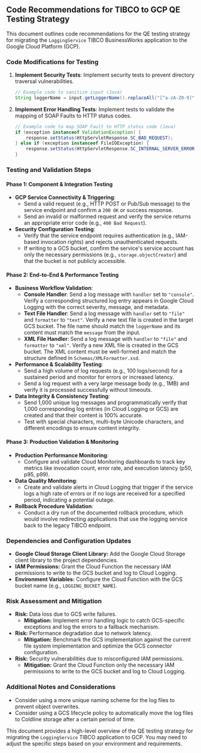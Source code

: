 ## Code Recommendations for TIBCO to GCP QE Testing Strategy

This document outlines code recommendations for the QE testing strategy for migrating the `LoggingService` TIBCO BusinessWorks application to the Google Cloud Platform (GCP).

### Code Modifications for Testing

1.  **Implement Security Tests**: Implement security tests to prevent directory traversal vulnerabilities.

    ```java
    // Example code to sanitize input (Java)
    String loggerName = input.getLoggerName().replaceAll("[^a-zA-Z0-9]", "");
    ```

2.  **Implement Error Handling Tests**: Implement tests to validate the mapping of SOAP Faults to HTTP status codes.

    ```java
    // Example code to map SOAP Fault to HTTP status code (Java)
    if (exception instanceof ValidationException) {
        response.setStatus(HttpServletResponse.SC_BAD_REQUEST);
    } else if (exception instanceof FileIOException) {
        response.setStatus(HttpServletResponse.SC_INTERNAL_SERVER_ERROR);
    }
    ```

### Testing and Validation Steps

#### Phase 1: Component & Integration Testing

*   **GCP Service Connectivity & Triggering**:
    *   Send a valid request (e.g., HTTP POST or Pub/Sub message) to the service endpoint and confirm a `200 OK` or success response.
    *   Send an invalid or malformed request and verify the service returns an appropriate error code (e.g., `400 Bad Request`).
*   **Security Configuration Testing**:
    *   Verify that the service endpoint requires authentication (e.g., IAM-based invocation rights) and rejects unauthenticated requests.
    *   If writing to a GCS bucket, confirm the service's service account has only the necessary permissions (e.g., `storage.objectCreator`) and that the bucket is not publicly accessible.

#### Phase 2: End-to-End & Performance Testing

*   **Business Workflow Validation**:
    *   **Console Handler**: Send a log message with `handler` set to `"console"`. Verify a corresponding structured log entry appears in Google Cloud Logging with the correct severity, message, and metadata.
    *   **Text File Handler**: Send a log message with `handler` set to `"file"` and `formatter` to `"text"`. Verify a new text file is created in the target GCS bucket. The file name should match the `loggerName` and its content must match the `message` from the input.
    *   **XML File Handler**: Send a log message with `handler` to `"file"` and `formatter` to `"xml"`. Verify a new XML file is created in the GCS bucket. The XML content must be well-formed and match the structure defined in `Schemas/XMLFormatter.xsd`.
*   **Performance & Scalability Testing**:
    *   Send a high volume of log requests (e.g., 100 logs/second) for a sustained period and monitor for errors or increased latency.
    *   Send a log request with a very large message body (e.g., 1MB) and verify it is processed successfully without timeouts.
*   **Data Integrity & Consistency Testing**:
    *   Send 1,000 unique log messages and programmatically verify that 1,000 corresponding log entries (in Cloud Logging or GCS) are created and that their content is 100% accurate.
    *   Test with special characters, multi-byte Unicode characters, and different encodings to ensure content integrity.

#### Phase 3: Production Validation & Monitoring

*   **Production Performance Monitoring**:
    *   Configure and validate Cloud Monitoring dashboards to track key metrics like invocation count, error rate, and execution latency (p50, p95, p99).
*   **Data Quality Monitoring**:
    *   Create and validate alerts in Cloud Logging that trigger if the service logs a high rate of errors or if no logs are received for a specified period, indicating a potential outage.
*   **Rollback Procedure Validation**:
    *   Conduct a dry run of the documented rollback procedure, which would involve redirecting applications that use the logging service back to the legacy TIBCO endpoint.

### Dependencies and Configuration Updates

*   **Google Cloud Storage Client Library:** Add the Google Cloud Storage client library to the project dependencies.
*   **IAM Permissions:** Grant the Cloud Function the necessary IAM permissions to write to the GCS bucket and log to Cloud Logging.
*   **Environment Variables:** Configure the Cloud Function with the GCS bucket name (e.g., `LOGGING_BUCKET_NAME`).

### Risk Assessment and Mitigation

*   **Risk:** Data loss due to GCS write failures.
    *   **Mitigation:** Implement error handling logic to catch GCS-specific exceptions and log the errors to a fallback mechanism.
*   **Risk:** Performance degradation due to network latency.
    *   **Mitigation:** Benchmark the GCS implementation against the current file system implementation and optimize the GCS connector configuration.
*   **Risk:** Security vulnerabilities due to misconfigured IAM permissions.
    *   **Mitigation:** Grant the Cloud Function only the necessary IAM permissions to write to the GCS bucket and log to Cloud Logging.

### Additional Notes and Considerations

*   Consider using a more unique naming scheme for the log files to prevent object overwrites.
*   Consider using a GCS lifecycle policy to automatically move the log files to Coldline storage after a certain period of time.

This document provides a high-level overview of the QE testing strategy for migrating the `LoggingService` TIBCO application to GCP. You may need to adjust the specific steps based on your environment and requirements.
